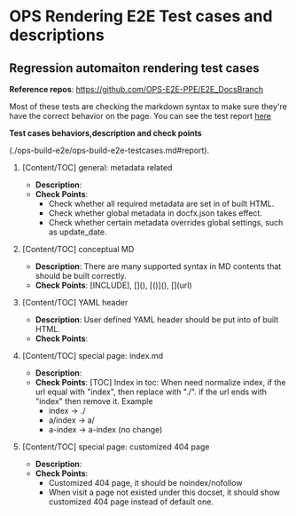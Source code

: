 # OPS Rendering E2E Test cases and descriptions

## Regression automaiton rendering test cases

**Reference repos**: https://github.com/OPS-E2E-PPE/E2E_DocsBranch

Most of these tests are checking the markdown syntax to make sure they're have the correct behavior on the page. You can see the test report [here](../ops-build-e2e/ops-build-e2e-testcases.md#report)

**Test cases behaviors,description and check points**

(./ops-build-e2e/ops-build-e2e-testcases.md#report).

1. [Content/TOC] general: metadata related

    - **Description**:
    - **Check Points**: 
        * Check whether all required metadata are set in of built HTML. 
        * Check whether global metadata in docfx.json takes effect.
        * Check whether certain metadata overrides global settings, such as update_date.

2. [Content/TOC] conceptual MD

    - **Description**: There are many supported syntax in MD contents that should be built correctly.
    - **Check Points**: [INCLUDE], \[](), \[()](), \[](url)

3. [Content/TOC] YAML header

    - **Description**: User defined YAML header should be put into of built HTML.
    - **Check Points**:

4. [Content/TOC] special page: index.md

    - **Description**: 
    - **Check Points**: [TOC] Index in toc: When need normalize index, if the url equal with "index", then replace with "./". if the url ends with "index" then remove it. Example
        * index -> ./
        * a/index -> a/ 
        * a-index -> a-index (no change)

5. [Content/TOC] special page: customized 404 page

    - **Description**:
    - **Check  Points**:
        * Customized 404 page, it should be noindex/nofollow 
        * When visit a page not existed under this docset, it should show customized 404 page instead of default one.

